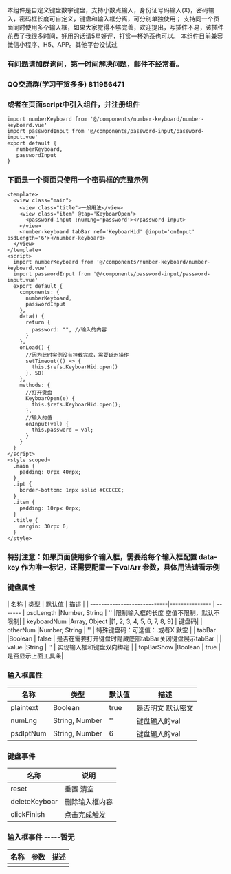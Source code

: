 本组件是自定义键盘数字键盘，支持小数点输入，身份证号码输入(X)，密码输入，密码框长度可自定义，键盘和输入框分离，可分别单独使用；
支持同一个页面同时使用多个输入框，如果大家觉得不够完善，欢迎提出，写插件不易，该插件花费了我很多时间，好用的话请5星好评，打赏一杯奶茶也可以。
本组件目前兼容微信小程序、H5、APP。其他平台没试过

### 有问题请加群询问，第一时间解决问题，邮件不经常看。
### QQ交流群(学习干货多多) 811956471

### 或者在页面script中引入组件，并注册组件
```
import numberKeyboard from '@/components/number-keyboard/number-keyboard.vue'
import passwordInput from '@/components/password-input/password-input.vue'
export default {
   numberKeyboard,
   passwordInput
}
```

### 下面是一个页面只使用一个密码框的完整示例
```
<template>
  <view class="main">
    <view class="title">一般用法</view>
    <view class="item" @tap='KeyboarOpen'>
      <password-input :numLng='password'></password-input>
    </view>
    <number-keyboard tabBar ref='KeyboarHid' @input='onInput' psdLength='6'></number-keyboard>
  </view>
</template>
<script>
  import numberKeyboard from '@/components/number-keyboard/number-keyboard.vue'
  import passwordInput from '@/components/password-input/password-input.vue'
  export default {
    components: {
      numberKeyboard,
      passwordInput
    },
    data() {
      return {
        password: "", //输入的内容
      }
    },
    onLoad() {
      //因为此时实例没有挂载完成，需要延迟操作
      setTimeout(() => {
        this.$refs.KeyboarHid.open()
      }, 50)
    },
    methods: {
      //打开键盘
      KeyboarOpen(e) {
        this.$refs.KeyboarHid.open();
      },
      //输入的值
      onInput(val) {
        this.password = val;
      }
    }
  }
</script>
<style scoped>
  .main {
    padding: 0rpx 40rpx;
  }
  .ipt {
    border-bottom: 1rpx solid #CCCCCC;
  }
  .item {
    padding: 10rpx 0rpx;
  }
  .title {
    margin: 30rpx 0;
  }
</style>
```
### 特别注意：如果页面使用多个输入框，需要给每个输入框配置 data-key  作为唯一标记，还需要配置一下valArr 参数，具体用法请看示例


### 键盘属性
| 名称                         | 类型           | 默认值                        | 描述                                               |
| ----------------------------|--------------- | -------
| psdLength                   |Number, String  | ''                            |限制输入框的长度 空值不限制，默认不限制|
| keyboardNum                 |Array, Object   |[1, 2, 3, 4, 5, 6, 7, 8, 9]    | 键盘码|
| otherNum                   |Number, String   | ''                            | 特殊键盘码：可选值：.或者X  默空 |
| tabBar                      |Boolean         | false                         | 是否在需要打开键盘时隐藏底部tabBar关闭键盘展示tabBar |
| value                      |String           | ''                            | 实现输入框和键盘双向绑定 |
| topBarShow                 |Boolean           | true                         | 是否显示上面工具条|

### 输入框属性
| 名称                        | 类型             | 默认值          | 描述                                               |
| ----------------------------|---------------  | -------------   | ---------------------------------------------------|
| plaintext                   | Boolean         | true            | 是否明文 默认密文|
| numLng                      | String, Number  | ''              |键盘输入的val               |
| psdIptNum                   | String, Number  | 6               |键盘输入的val               |


### 键盘事件
| 名称             | 说明            
| -----------------|------------------
| reset           | 重置 清空     |
| deleteKeyboar   | 删除输入框内容 |
| clickFinish     | 点击完成触发   |


### 输入框事件 -----暂无
| 名称             | 参数              | 描述                      |
| -----------------|------------------ | --------------------------|
|                  |                   |                           |
